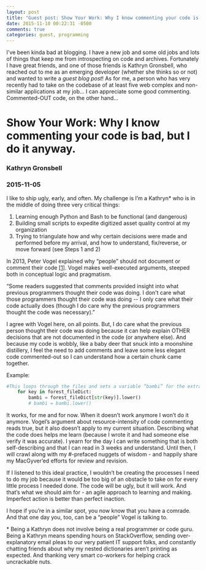 ```yaml
---
layout: post
title: "Guest post: Show Your Work: Why I know commenting your code is bad"
date: 2015-11-10 00:22:31 -0500
comments: true
categories: guest, programming
---
```


I've been kinda bad at blogging. I have a new job and some old jobs and lots of things that keep me from introspecting on code and archives. Fortunately I have great friends, and one of those friends is Kathryn Gronsbell, who reached out to me as an emerging developer (whether she thinks so or not) and wanted to write a *guest blog post*! As for me, a person who has very recently had to take on the codebase of at least five web complex and non-similar applications at my job... I can appreciate some good commenting. Commented-OUT code, on the other hand...

# Show Your Work: Why I know commenting your code is bad, but I do it anyway.
### Kathryn Gronsbell
### 2015-11-05

I like to ship ugly, early, and often. My challenge is I’m a Kathryn* who is in the middle of doing three very critical things:

1. Learning enough Python and Bash to be functional (and dangerous)
2. Building small scripts to expedite digitized asset quality control at my organization
3. Trying to triangulate how and why certain decisions were made and performed before my arrival, and how to understand, fix/reverse, or move forward (see Steps 1 and 2)

In 2013, Peter Vogel explained why “people” should not document or comment their code [[1]](https://visualstudiomagazine.com/articles/2013/07/26/why-commenting-code-is-still-bad.aspx). Vogel makes well-executed arguments, steeped both in conceptual logic and pragmatism.

“Some readers suggested that comments provided insight into what previous programmers thought their code was doing. I don't care what those programmers thought their code was doing -- I only care what their code actually does (though I do care why the previous programmers thought the code was necessary).”

I agree with Vogel here, on all points. But, I do care what the previous person thought their code was doing because it can help explain OTHER decisions that are not documented in the code (or anywhere else). And because my code is wobbly, like a baby deer that snuck into a moonshine distillery, I feel the need to add comments and leave some less elegant code commented-out so I can understand how a certain chunk came together. 

Example: 

```python
#This loops through the files and sets a variable “bambi” for the extracted string. This takes the legacy strings which are all uppercase and makes them lowercase alphanumeric strings so that they validate against the strings we create locally.
    for key in forest_fileDict:
        bambi = forest_fileDict[str(key)].lower()
        # bambi = bambi.lower()
```

It works, for me and for now. When it doesn’t work anymore I won’t do it anymore. Vogel’s argument about resource-intensity of code commenting reads true, but it also doesn’t apply to my current situation. Describing what the code does helps me learn (because I wrote it and had someone else verify it was accurate). I yearn for the day I can write something that is both self-describing and that I can read in 3 weeks and understand. Until then, I will crawl along with my #-prefaced nuggets of wisdom - and happily share my MacGyver’ed efforts for review and revision.

If I listened to this ideal practice, I wouldn’t be creating the processes I need to do my job because it would be too big of an obstacle to take on for every little process I needed done. The code will be ugly, but it will work. And that’s what we should aim for - an agile approach to learning and making. Imperfect action is better than perfect inaction.

I hope if you’re in a similar spot, you now know that you have a comrade. And that one day you, too, can be a “people” Vogel is talking to. 

\* Being a Kathryn does not involve being a real programmer or code guru. Being a Kathryn means spending hours on StackOverflow, sending over-explanatory email pleas to our very patient IT support folks, and constantly chatting friends about why my nested dictionaries aren’t printing as expected. And thanking very smart co-workers for helping crack uncrackable nuts.
